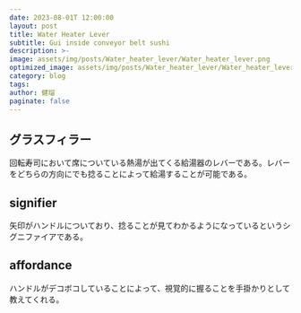 ```yaml
---
date: 2023-08-01T 12:00:00
layout: post
title: Water Heater Lever
subtitle: Gui inside conveyor belt sushi
description: >-
image: assets/img/posts/Water_heater_lever/Water_heater_lever.png
optimized_image: assets/img/posts/Water_heater_lever/Water_heater_lever_resized_thumbnail.png
category: blog
tags: 
author: 健瑠
paginate: false
---
```


## グラスフィラー

回転寿司において席についている熱湯が出てくる給湯器のレバーである。レバーをどちらの方向にでも捻ることによって給湯することが可能である。

## signifier

矢印がハンドルについており、捻ることが見てわかるようになっているというシグニファイアである。

## affordance

ハンドルがデコボコしていることによって、視覚的に握ることを手掛かりとして教えてくれる。